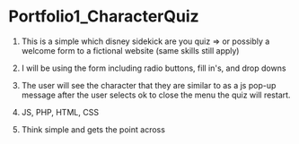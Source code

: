 # Portfolio1_CharacterQuiz

1. This is a simple which disney sidekick are you quiz => or possibly a welcome form to a fictional website (same skills still apply)
2. I will be using the form including
      radio buttons, fill in's, and drop downs 
3. The user will see the character that they are similar to as a js pop-up message
      after the user selects ok to close the menu the quiz will restart.

4. JS, PHP, HTML, CSS 
5. Think simple and gets the point across
